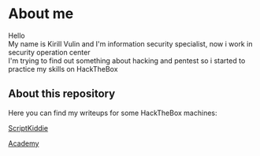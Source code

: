 About me
===
Hello  
My name is Kirill Vulin and I'm information security specialist, now i work in security operation center  
I'm trying to find out something about hacking and pentest so i started to practice my skills on HackTheBox

About this repository
---
Here you can find my writeups for some HackTheBox machines:

[ScriptKiddie](https://github.com/Healops/Writeups/tree/main/ScriptKiddie)

[Academy](https://github.com/Healops/Writeups/tree/main/Academy)
